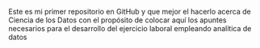 Este es mi primer repositorio en GitHub y que mejor el hacerlo acerca de 
Ciencia de los Datos con el propósito de colocar aquí los
apuntes necesarios para el desarrollo del ejercicio laboral empleando analítica de datos
